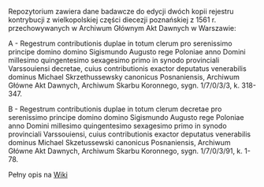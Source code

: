 Repozytorium zawiera dane badawcze do edycji dwóch kopii rejestru kontrybucji z wielkopolskiej części diecezji poznańskiej z 1561 r. przechowywanych w Archiwum Głównym Akt Dawnych w Warszawie:

A - Regestrum contributionis duplae in totum clerum pro serenissimo principe domino domino Sigismundo Augusto rege Poloniae anno Domini millesimo quingentesimo sexagesimo primo in synodo provinciali Varssouiensi decretae, cuius contributionis exactor deputatus venerabilis dominus Michael Skrzethussewsky canonicus Posnaniensis, Archiwum Główne Akt Dawnych, Archiwum Skarbu Koronnego, sygn. 1/7/0/3/3, k. 318-347.

B - Regestrum contributionis duplae in totum clerum decretae pro serenissimo principe domino domino Sigismundo Augusto rege Poloniae anno Domini millesimo quingentesimo sexagesimo primo in synodo provinciali Varssouiensi, cuius contributionis exactor deputatus venerabilis dominus Michael Skzetussewski canonicus Posnaniensis, Archiwum Główne Akt Dawnych, Archiwum Skarbu Koronnego, sygn. 1/7/0/3/91, k. 1-78.

Pełny opis na [Wiki](https://geo-ecclesiae.kul.pl/apps/regestra-1561)
